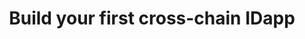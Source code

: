---
title: Build your first cross-chain IDapp
sidebar_position: 1
description: Learn how to build your first cross-chain IDapp on EVM chains
---